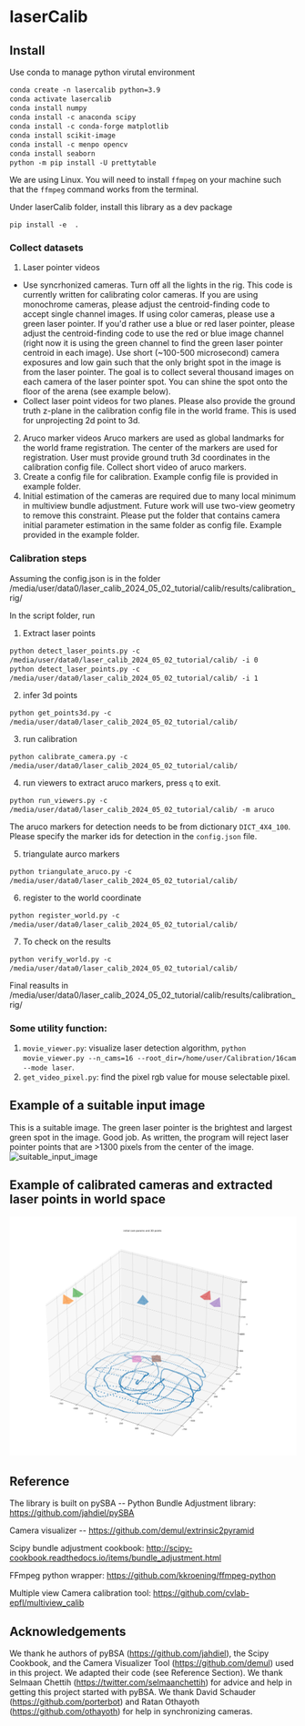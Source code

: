# laserCalib 

## Install

Use conda to manage python virutal environment 

```
conda create -n lasercalib python=3.9
conda activate lasercalib
conda install numpy
conda install -c anaconda scipy 
conda install -c conda-forge matplotlib 
conda install scikit-image
conda install -c menpo opencv
conda install seaborn
python -m pip install -U prettytable
```
We are using Linux. You will need to install `ffmpeg` on your machine such that the `ffmpeg` command works from the terminal.  

Under laserCalib folder, install this library as a dev package
```
pip install -e  .
``` 

### Collect datasets  
1. Laser pointer videos  
- Use syncrhonized cameras. Turn off all the lights in the rig. This code is currently written for calibrating color cameras. If you are using monochrome cameras, please adjust the centroid-finding code to accept single channel images. If using color cameras, please use a green laser pointer. If you'd rather use a blue or red laser pointer, please adjust the centroid-finding code to use the red or blue image channel (right now it is using the green channel to find the green laser pointer centroid in each image). Use short (~100-500 microsecond) camera exposures and low gain such that the only bright spot in the image is from the laser pointer. The goal is to collect several thousand images on each camera of the laser pointer spot. You can shine the spot onto the floor of the arena (see example below). 
- Collect laser point videos for two planes. Please also provide the ground truth z-plane in the calibration config file in the world frame. This is used for unprojecting 2d point to 3d. 
2. Aruco marker videos 
Aruco markers are used as global landmarks for the world frame registration. The center of the markers are used for registration. User must provide ground truth 3d coordinates in the calibration config file. Collect short video of aruco markers.
3. Create a config file for calibration. Example config file is provided in example folder. 
4. Initial estimation of the cameras are required due to many local minimum in multiview bundle adjustment. Future work will use two-view geometry to remove this constraint. Please put the folder that contains camera initial parameter estimation in the same folder as config file. Example provided in the example folder.  

### Calibration steps
Assuming the config.json is in the folder /media/user/data0/laser_calib_2024_05_02_tutorial/calib/results/calibration_rig/

In the script folder, run 
1. Extract laser points
```
python detect_laser_points.py -c /media/user/data0/laser_calib_2024_05_02_tutorial/calib/ -i 0
python detect_laser_points.py -c /media/user/data0/laser_calib_2024_05_02_tutorial/calib/ -i 1
```

2. infer 3d points
```
python get_points3d.py -c /media/user/data0/laser_calib_2024_05_02_tutorial/calib/
```

3. run calibration
```
python calibrate_camera.py -c /media/user/data0/laser_calib_2024_05_02_tutorial/calib/
```

4. run viewers to extract aruco markers, press `q` to exit.  
```
python run_viewers.py -c /media/user/data0/laser_calib_2024_05_02_tutorial/calib/ -m aruco
```
The aruco markers for detection needs to be from dictionary `DICT_4X4_100`. Please specify the marker ids for detection in the `config.json` file. 

5. triangulate aurco markers
```
python triangulate_aruco.py -c /media/user/data0/laser_calib_2024_05_02_tutorial/calib/
```

6. register to the world coordinate
```
python register_world.py -c /media/user/data0/laser_calib_2024_05_02_tutorial/calib/
```

7. To check on the results
```
python verify_world.py -c /media/user/data0/laser_calib_2024_05_02_tutorial/calib/
```

Final reasults in /media/user/data0/laser_calib_2024_05_02_tutorial/calib/results/calibration_rig/


### Some utility function:
1. `movie_viewer.py`: visualize laser detection algorithm, `python movie_viewer.py --n_cams=16 --root_dir=/home/user/Calibration/16cam --mode laser`. 
2. `get_video_pixel.py`: find the pixel rgb value for mouse selectable pixel. 

## Example of a suitable input image  
This is a suitable image. The green laser pointer is the brightest and largest green spot in the image. Good job. As written, the program will reject laser pointer points that are >1300 pixels from the center of the image.   
![suitable_input_image](README_images/suitable_input_image.png)  

## Example of calibrated cameras and extracted laser points in world space  
![laser_points_and_cam_positions](README_images/laser_points_and_cam_positions.png)  

## Reference  
The library is built on pySBA -- Python Bundle Adjustment library: https://github.com/jahdiel/pySBA  

Camera visualizer -- https://github.com/demul/extrinsic2pyramid  

Scipy bundle adjustment cookbook: http://scipy-cookbook.readthedocs.io/items/bundle_adjustment.html  

FFmpeg python wrapper: https://github.com/kkroening/ffmpeg-python  

Multiple view Camera calibration tool: https://github.com/cvlab-epfl/multiview_calib

## Acknowledgements  
We thank he authors of pyBSA (https://github.com/jahdiel), the Scipy Cookbook, and the Camera Visualizer Tool (https://github.com/demul) used in this project. We adapted their code (see Reference Section). We thank Selmaan Chettih (https://twitter.com/selmaanchettih) for advice and help in getting this project started with pyBSA. We thank David Schauder (https://github.com/porterbot) and Ratan Othayoth (https://github.com/othayoth) for help in synchronizing cameras.  
